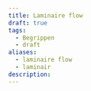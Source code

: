 ```yaml
---
title: Laminaire flow
draft: true
tags:
  - Begrippen
  - draft
aliases:
  - laminaire flow
  - laminair
description:
---
```

